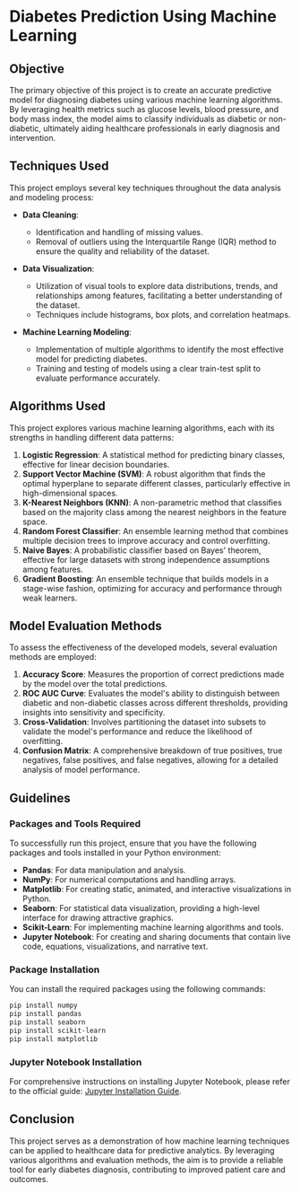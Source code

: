 # Diabetes Prediction Using Machine Learning

## Objective

The primary objective of this project is to create an accurate predictive model for diagnosing diabetes using various machine learning algorithms. By leveraging health metrics such as glucose levels, blood pressure, and body mass index, the model aims to classify individuals as diabetic or non-diabetic, ultimately aiding healthcare professionals in early diagnosis and intervention.

## Techniques Used

This project employs several key techniques throughout the data analysis and modeling process:

- **Data Cleaning**:
  - Identification and handling of missing values.
  - Removal of outliers using the Interquartile Range (IQR) method to ensure the quality and reliability of the dataset.

- **Data Visualization**:
  - Utilization of visual tools to explore data distributions, trends, and relationships among features, facilitating a better understanding of the dataset.
  - Techniques include histograms, box plots, and correlation heatmaps.

- **Machine Learning Modeling**:
  - Implementation of multiple algorithms to identify the most effective model for predicting diabetes.
  - Training and testing of models using a clear train-test split to evaluate performance accurately.

## Algorithms Used

This project explores various machine learning algorithms, each with its strengths in handling different data patterns:

1. **Logistic Regression**: A statistical method for predicting binary classes, effective for linear decision boundaries.
2. **Support Vector Machine (SVM)**: A robust algorithm that finds the optimal hyperplane to separate different classes, particularly effective in high-dimensional spaces.
3. **K-Nearest Neighbors (KNN)**: A non-parametric method that classifies based on the majority class among the nearest neighbors in the feature space.
4. **Random Forest Classifier**: An ensemble learning method that combines multiple decision trees to improve accuracy and control overfitting.
5. **Naive Bayes**: A probabilistic classifier based on Bayes' theorem, effective for large datasets with strong independence assumptions among features.
6. **Gradient Boosting**: An ensemble technique that builds models in a stage-wise fashion, optimizing for accuracy and performance through weak learners.

## Model Evaluation Methods

To assess the effectiveness of the developed models, several evaluation methods are employed:

1. **Accuracy Score**: Measures the proportion of correct predictions made by the model over the total predictions.
2. **ROC AUC Curve**: Evaluates the model's ability to distinguish between diabetic and non-diabetic classes across different thresholds, providing insights into sensitivity and specificity.
3. **Cross-Validation**: Involves partitioning the dataset into subsets to validate the model's performance and reduce the likelihood of overfitting.
4. **Confusion Matrix**: A comprehensive breakdown of true positives, true negatives, false positives, and false negatives, allowing for a detailed analysis of model performance.

## Guidelines

### Packages and Tools Required

To successfully run this project, ensure that you have the following packages and tools installed in your Python environment:

- **Pandas**: For data manipulation and analysis.
- **NumPy**: For numerical computations and handling arrays.
- **Matplotlib**: For creating static, animated, and interactive visualizations in Python.
- **Seaborn**: For statistical data visualization, providing a high-level interface for drawing attractive graphics.
- **Scikit-Learn**: For implementing machine learning algorithms and tools.
- **Jupyter Notebook**: For creating and sharing documents that contain live code, equations, visualizations, and narrative text.

### Package Installation

You can install the required packages using the following commands:

```bash
pip install numpy
pip install pandas
pip install seaborn
pip install scikit-learn
pip install matplotlib
```

### Jupyter Notebook Installation

For comprehensive instructions on installing Jupyter Notebook, please refer to the official guide: [Jupyter Installation Guide](https://jupyter.org/install).

## Conclusion

This project serves as a demonstration of how machine learning techniques can be applied to healthcare data for predictive analytics. By leveraging various algorithms and evaluation methods, the aim is to provide a reliable tool for early diabetes diagnosis, contributing to improved patient care and outcomes.
